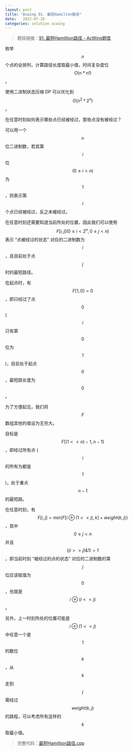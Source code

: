 ```yaml
---
layout: post
title: "Acwing 91. 最短Hamilton路径"
date:   2022-07-26
categories: solution acwing
---
```


> 题目链接：<a href="https://www.acwing.com/problem/content/93/" target="_blank">91. 最短Hamiltion路径 - AcWing题库</a>

枚举 $$n$$ 个点的全排列，计算路径长度取最小值，时间复杂度位 $$O(n*n!)$$。

使用二进制状态压缩 DP 可以优化到 $$O(n^2*2^n)$$。

在任意时刻如何表示哪些点已经被经过，那些点没有被经过？

可以用一个 $$n$$ 位二进制数，若其第 $$i$$ 位 $$(0\le i<n)$$ 为 $$1$$，则表示第 $$i$$ 个点已经被经过，反之未被经过。

在任意时刻还需要知道当前所处的位置，因此我们可以使用 $$F[i,j](0\le i<2^n,0\le j<n)$$ 表示 “点被经过的状态” 对应的二进制数为 $$i$$，且目前处于点 $$j$$ 时的最短路径。

在起点时，有 $$F[1,0]=0$$，即只经过了点 $$0$$ ($$i$$只有第 $$0$$ 位为 $$1$$)，目前处于起点 $$0$$，最短路长度为 $$0$$。

为了方便起见，我们将 $$F$$ 数组其他的值设为无穷大。

目标是 $$F[(1<<n)-1,n-1]$$，即经过所有点 ($$i$$ 的所有为都是 $$1$$)，处于重点 $$n-1$$ 的最短路。

在任意时刻，有 $$F[i,j]=min\{F[i\oplus(1<<j),k]+weight(k,j)\}$$，其中 $$0\le j<n$$ 并且 $$((i>>j)\&1)=1$$，即当前时刻 “被经过的点的状态” 对应的二进制数的第 $$j$$ 位应该赋值为 $$0$$，也就是 $$i\oplus(i<<j)$$。

另外，上一时刻所处的位置可能是 $$i\oplus(1<<j)$$中任意一个是 $$1$$ 的数位 $$k$$，从 $$k$$ 走到 $$j$$ 需经过 $$weight(k,j)$$ 的路程，可以考虑所有这样的 $$k$$ 取最小值。

> 完整代码：<a href="https://gitee.com/lyccrius/oi/blob/master/www.acwing.com/problem/content/93/最短Hamilton路径.cpp" target="_blank">最短Hamiltion路径.cpp<a>